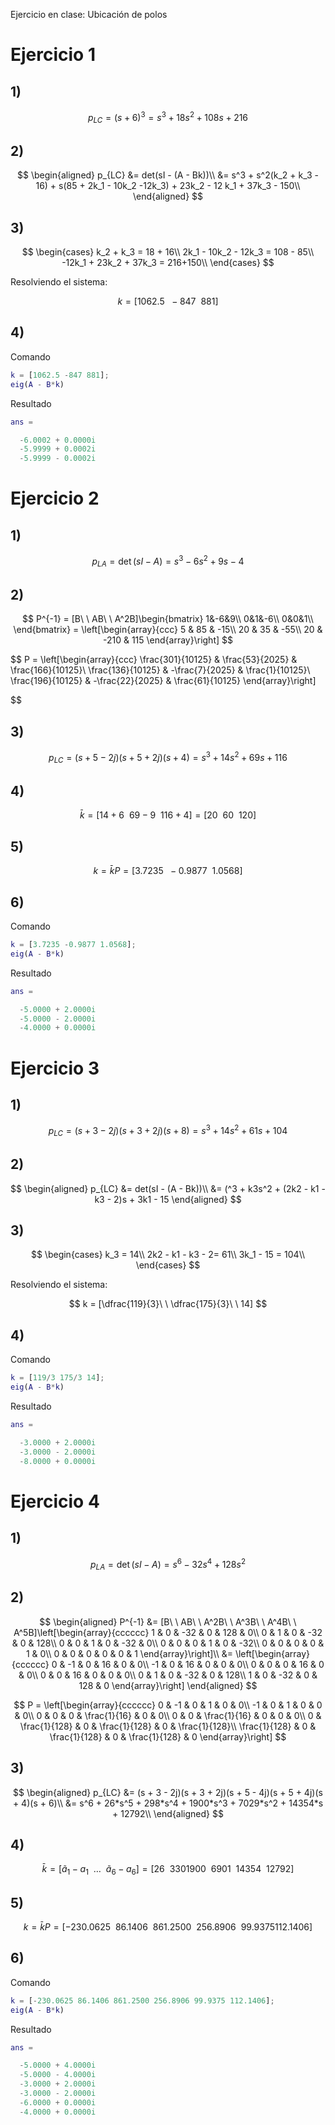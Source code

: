 Ejercicio en clase: Ubicación de polos

# Ejercicio 1
## 1)

$$
p_{LC} = (s + 6)^3 = s^3 + 18s^2 + 108s + 216
$$

## 2)

$$
\begin{aligned}
p_{LC} &= det(sI - (A - Bk))\\
&= s^3 + s^2(k_2 + k_3 - 16) + s(85 + 2k_1 - 10k_2 -12k_3) + 23k_2 - 12 k_1 + 37k_3 - 150\\
\end{aligned}
$$

## 3)

$$
\begin{cases}
k_2 + k_3 = 18 + 16\\
2k_1 - 10k_2 - 12k_3 = 108 - 85\\
-12k_1 + 23k_2 + 37k_3 = 216+150\\
\end{cases}
$$


Resolviendo el sistema:

$$
k = [1062.5\ \ -847\ \ 881]
$$

## 4)
Comando
```matlab
k = [1062.5 -847 881];
eig(A - B*k)
```
Resultado
```matlab
ans =

  -6.0002 + 0.0000i
  -5.9999 + 0.0002i
  -5.9999 - 0.0002i
```

# Ejercicio 2
## 1)

$$
p_{LA} = \det(sI - A) = s^3 - 6s^2 + 9s - 4
$$

## 2)

$$
P^{-1} = [B\ \ AB\ \ A^2B]\begin{bmatrix}
1&-6&9\\
0&1&-6\\
0&0&1\\
\end{bmatrix} = \left[\begin{array}{ccc} 5 & 85 & -15\\ 20 & 35 & -55\\ 20 & -210 & 115 \end{array}\right]
$$

$$
P = \left[\begin{array}{ccc} \frac{301}{10125} & \frac{53}{2025} & \frac{166}{10125}\\ \frac{136}{10125} & -\frac{7}{2025} & \frac{1}{10125}\\ \frac{196}{10125} & -\frac{22}{2025} & \frac{61}{10125} \end{array}\right]

$$

## 3)

$$
p_{LC} = (s + 5 - 2j)(s + 5 + 2j)(s + 4) = s^3 + 14s^2 + 69s + 116
$$

## 4)

$$
\bar{k} = [14 + 6\ \ 69 - 9\ \ 116 + 4] = [20\ \ 60\ \ 120]
$$

## 5)

$$
k = \bar{k}P = [3.7235\ \ -0.9877\ \ 1.0568]
$$

## 6)
Comando
```matlab
k = [3.7235 -0.9877 1.0568];
eig(A - B*k)
```
Resultado
```matlab
ans =

  -5.0000 + 2.0000i
  -5.0000 - 2.0000i
  -4.0000 + 0.0000i
```

# Ejercicio 3
## 1)

$$
p_{LC} = (s + 3 - 2j)(s + 3 + 2j)(s + 8) = s^3 + 14s^2 + 61s + 104
$$

## 2)

$$
\begin{aligned}
p_{LC} &= det(sI - (A - Bk))\\
&= (^3 + k3s^2 + (2k2 - k1 - k3 - 2)s + 3k1 - 15
\end{aligned}
$$

## 3)

$$
\begin{cases}
k_3 = 14\\
2k2 - k1 - k3 - 2= 61\\
3k_1 - 15 = 104\\
\end{cases}
$$


Resolviendo el sistema:

$$
k = [\dfrac{119}{3}\ \ \dfrac{175}{3}\ \ 14]
$$

## 4)
Comando
```matlab
k = [119/3 175/3 14];
eig(A - B*k)
```
Resultado
```matlab
ans =

  -3.0000 + 2.0000i
  -3.0000 - 2.0000i
  -8.0000 + 0.0000i
```

# Ejercicio 4
## 1)

$$
p_{LA} = \det(sI - A) = s^6 - 32s^4 + 128s^2
$$

## 2)

$$
\begin{aligned}
P^{-1} &= [B\ \ AB\ \ A^2B\ \ A^3B\ \ A^4B\ \ A^5B]\left[\begin{array}{cccccc} 1 & 0 & -32 & 0 & 128 & 0\\ 0 & 1 & 0 & -32 & 0 & 128\\ 0 & 0 & 1 & 0 & -32 & 0\\ 0 & 0 & 0 & 1 & 0 & -32\\ 0 & 0 & 0 & 0 & 1 & 0\\ 0 & 0 & 0 & 0 & 0 & 1 \end{array}\right]\\
&= \left[\begin{array}{cccccc} 0 & -1 & 0 & 16 & 0 & 0\\ -1 & 0 & 16 & 0 & 0 & 0\\ 0 & 0 & 0 & 16 & 0 & 0\\ 0 & 0 & 16 & 0 & 0 & 0\\ 0 & 1 & 0 & -32 & 0 & 128\\ 1 & 0 & -32 & 0 & 128 & 0 \end{array}\right]
\end{aligned}
$$

$$
P = \left[\begin{array}{cccccc} 0 & -1 & 0 & 1 & 0 & 0\\ -1 & 0 & 1 & 0 & 0 & 0\\ 0 & 0 & 0 & \frac{1}{16} & 0 & 0\\ 0 & 0 & \frac{1}{16} & 0 & 0 & 0\\ 0 & \frac{1}{128} & 0 & \frac{1}{128} & 0 & \frac{1}{128}\\ \frac{1}{128} & 0 & \frac{1}{128} & 0 & \frac{1}{128} & 0 \end{array}\right]
$$

## 3)

$$
\begin{aligned}
p_{LC} &= (s + 3 - 2j)(s + 3 + 2j)(s + 5 - 4j)(s + 5 + 4j)(s + 4)(s + 6)\\
&= s^6 + 26*s^5 + 298*s^4 + 1900*s^3 + 7029*s^2 + 14354*s + 12792\\
\end{aligned}
$$

## 4)

$$
\bar{k} = [\tilde{a}_1 - a_1\ \ \ldots\ \ \tilde{a}_6 - a_6] = [26  \  \     330        1900\  \      6901   \ \   14354 \ \     12792]
$$

## 5)

$$
k = \bar{k}P = [-230.0625\ \ 86.1406\ \ 861.2500\ \ 256.8906\ \ 99.9375  112.1406]
$$

## 6)
Comando
```matlab
k = [-230.0625 86.1406 861.2500 256.8906 99.9375 112.1406];
eig(A - B*k)
```
Resultado
```matlab
ans =

  -5.0000 + 4.0000i
  -5.0000 - 4.0000i
  -3.0000 + 2.0000i
  -3.0000 - 2.0000i
  -6.0000 + 0.0000i
  -4.0000 + 0.0000i
```
